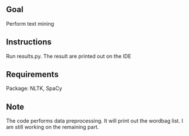 ## Goal
Perform text mining

## Instructions
Run results.py. The result are printed out on the IDE

## Requirements
Package: NLTK, SpaCy

## Note
The code performs data preprocessing. It will print out the wordbag list. I am still working on the remaining part.
